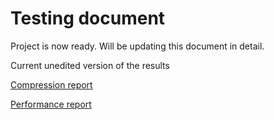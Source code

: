 # Testing document

Project is now ready. Will be updating this document in detail. 

Current unedited version of the results 

[Compression report](https://github.com/limi96/compression-algorithm/blob/master/Documentation/Compression%20report.txt)

[Performance report](https://github.com/limi96/compression-algorithm/blob/master/Documentation/Performance%20report.txt)